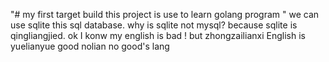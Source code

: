 "# my first target build this project is use to learn golang program " 
we can use sqlite this sql database. why is sqlite not mysql?
because sqlite is qingliangjied. ok I konw my english is bad ! but zhongzailianxi
English is yuelianyue good nolian no good's lang